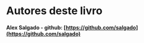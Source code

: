 # Autores deste livro

#### Alex Salgado - github: [https://github.com/salgado](https://github.com/salgado)

#### 



